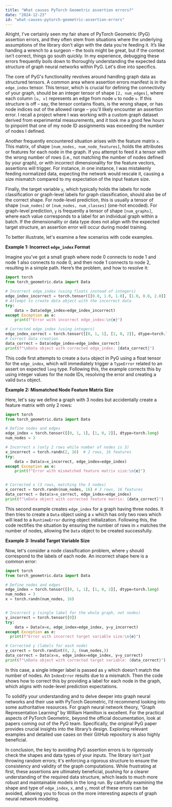 ```yaml
---
title: "What causes PyTorch Geometric assertion errors?"
date: "2024-12-23"
id: "what-causes-pytorch-geometric-assertion-errors"
---
```


Alright,  I've certainly seen my fair share of PyTorch Geometric (PyG) assertion errors, and they often stem from situations where the underlying assumptions of the library don't align with the data you're feeding it. It’s like handing a wrench to a surgeon – the tools might be great, but if the context isn’t correct, things go south quickly. In my experience, debugging these errors frequently boils down to thoroughly understanding the expected data structure of graph neural networks within PyG. Let's dive into specifics.

The core of PyG's functionality revolves around handling graph data as structured tensors. A common area where assertion errors manifest is in the `edge_index` tensor. This tensor, which is crucial for defining the connectivity of your graph, should be an integer tensor of shape `[2, num_edges]`, where each column `[u, v]` represents an edge from node `u` to node `v`. If this structure is off – say, the tensor contains floats, is the wrong shape, or has node indices out of the allowed range – you'll likely encounter an assertion error. I recall a project where I was working with a custom graph dataset derived from experimental measurements, and it took me a good few hours to pinpoint that one of my node ID assignments was exceeding the number of nodes I defined.

Another frequently encountered situation arises with the feature matrix `x`. This matrix, of shape `[num_nodes, num_node_features]`, holds the attributes or features for each node in the graph. If you attempt to feed it a tensor with the wrong number of rows (i.e., not matching the number of nodes defined by your graph), or with incorrect dimensionality for the feature vectors, assertions will trigger. For instance, in one instance, I was mistakenly feeding normalized data, expecting the network would rescale it, causing a size mismatch compared to my expectation of the input feature size.

Finally, the target variable `y`, which typically holds the labels for node classification or graph-level labels for graph classification, should also be of the correct shape. For node-level prediction, this is usually a tensor of shape `[num_nodes]` or `[num_nodes, num_classes]` (one-hot encoded). For graph-level prediction, `y` is frequently a tensor of shape `[num_graphs]`, where each value corresponds to a label for an individual graph within a batch. If the dimensionality or data type does not align with the expected target structure, an assertion error will occur during model training.

To better illustrate, let's examine a few scenarios with code examples.

**Example 1: Incorrect `edge_index` Format**

Imagine you've got a small graph where node 0 connects to node 1 and node 1 also connects to node 0, and then node 1 connects to node 2, resulting in a simple path. Here’s the problem, and how to resolve it:

```python
import torch
from torch_geometric.data import Data

# Incorrect edge_index (using floats instead of integers)
edge_index_incorrect = torch.tensor([[0.0, 1.0, 1.0], [1.0, 0.0, 2.0]])
# Attempt to create data object with the incorrect data
try:
    data = Data(edge_index=edge_index_incorrect)
except Exception as e:
    print(f"Error with incorrect edge_index:\n{e}")

# Corrected edge_index (using integers)
edge_index_correct = torch.tensor([[0, 1, 1], [1, 0, 2]], dtype=torch.long)
# Correct data creation
data_correct = Data(edge_index=edge_index_correct)
print(f"\nData object with corrected edge_index: {data_correct}")
```

This code first attempts to create a `Data` object in PyG using a float tensor for the `edge_index`, which will immediately trigger a `TypeError` related to an assert on expected `long` type. Following this, the example corrects this by using integer values for the node IDs, resolving the error and creating a valid `Data` object.

**Example 2: Mismatched Node Feature Matrix Size**

Here, let's say we define a graph with 3 nodes but accidentally create a feature matrix with only 2 rows:

```python
import torch
from torch_geometric.data import Data

# Define nodes and edges
edge_index = torch.tensor([[0, 1, 1], [1, 0, 2]], dtype=torch.long)
num_nodes = 3

# Incorrect x (only 2 rows while number of nodes is 3)
x_incorrect = torch.randn(2, 16)  # 2 rows, 16 features
try:
    data = Data(x=x_incorrect, edge_index=edge_index)
except Exception as e:
    print(f"Error with mismatched feature matrix size:\n{e}")


# Corrected x (3 rows, matching the 3 nodes)
x_correct = torch.randn(num_nodes, 16) # 3 rows, 16 features
data_correct = Data(x=x_correct, edge_index=edge_index)
print(f"\nData object with corrected feature matrix: {data_correct}")
```

This second example creates `edge_index` for a graph having three nodes. It then tries to create a `Data` object using a `x` which has only two rows which will lead to a `RuntimeError` during object initialization. Following this, the code rectifies the situation by ensuring the number of rows in `x` matches the number of nodes, allowing the `Data` object to be created successfully.

**Example 3: Invalid Target Variable Size**

Now, let's consider a node classification problem, where `y` should correspond to the labels of each node. An incorrect shape here is a common error:

```python
import torch
from torch_geometric.data import Data

# Define nodes and edges
edge_index = torch.tensor([[0, 1, 1], [1, 0, 2]], dtype=torch.long)
num_nodes = 3
x = torch.randn(num_nodes, 16)


# Incorrect y (single label for the whole graph, not nodes)
y_incorrect = torch.tensor([0])
try:
    data = Data(x=x, edge_index=edge_index, y=y_incorrect)
except Exception as e:
  print(f"Error with incorrect target variable size:\n{e}")

# Corrected y (labels for each node)
y_correct = torch.randint(0, 2, (num_nodes,))
data_correct = Data(x=x, edge_index=edge_index, y=y_correct)
print(f"\nData object with corrected target variable: {data_correct}")
```

In this case, a single integer label is passed as `y` which doesn’t match the number of nodes. An `IndexError` results due to a mismatch. Then the code shows how to correct this by providing a label for each node in the graph, which aligns with node-level prediction expectations.

To solidify your understanding and to delve deeper into graph neural networks and their use with PyTorch Geometric, I’d recommend looking into some authoritative resources. For graph neural network theory, “Graph Representation Learning” by William Hamilton is excellent. For the practical aspects of PyTorch Geometric, beyond the official documentation, look at papers coming out of the PyG team. Specifically, the original PyG paper provides crucial insights into the library’s design. Exploring relevant examples and detailed use cases on their GitHub repository is also highly beneficial.

In conclusion, the key to avoiding PyG assertion errors is to rigorously check the shapes and data types of your inputs. The library isn't just throwing random errors; it's enforcing a rigorous structure to ensure the consistency and validity of the graph computations. While frustrating at first, these assertions are ultimately beneficial, pushing for a clearer understanding of the required data structure, which leads to much more robust and maintainable models in the long run. By carefully examining the shape and type of `edge_index`, `x`, and `y`, most of these errors can be avoided, allowing you to focus on the more interesting aspects of graph neural network modeling.
